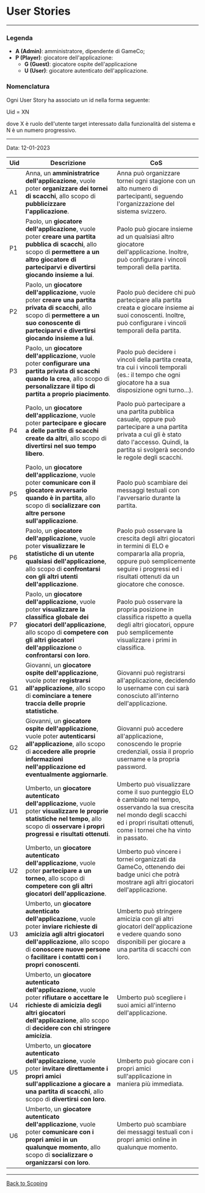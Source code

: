 # User Stories

---
### Legenda
- **A (Admin)**: amministratore, dipendente di GameCo;
- **P (Player)**: giocatore dell'applicazione:
  - **G (Guest)**: giocatore ospite dell'applicazione
  - **U (User)**: giocatore autenticato dell'applicazione.

### Nomenclatura
Ogni User Story ha associato un id nella forma seguente: 

Uid = XN

dove X è ruolo dell'utente target interessato dalla funzionalità del sistema e N è un numero progressivo.

---
Data: 12-01-2023

| Uid | Descrizione                                                                                                                                                                                                                                   | CoS                                                                                                                                                                                                  |
|-----|-----------------------------------------------------------------------------------------------------------------------------------------------------------------------------------------------------------------------------------------------|------------------------------------------------------------------------------------------------------------------------------------------------------------------------------------------------------|
| A1  | Anna, un **amministratrice dell'applicazione**, vuole poter **organizzare dei tornei di scacchi**, allo scopo di **pubblicizzare l'applicazione**.                                                                                            | Anna può organizzare tornei ogni stagione con un alto numero di partecipanti, seguendo l'organizzazione del sistema svizzero.                                                                        |
| P1  | Paolo, un **giocatore dell'applicazione**, vuole poter **creare una partita pubblica di scacchi**, allo scopo di **permettere a un altro giocatore di parteciparvi e divertirsi giocando insieme a lui**.                                     | Paolo può giocare insieme ad un qualsiasi altro giocatore dell'applicazione. Inoltre, può configurare i vincoli temporali della partita.                                                             |             
| P2  | Paolo, un **giocatore dell'applicazione**, vuole poter **creare una partita privata di scacchi**, allo scopo di **permettere a un suo conoscente di parteciparvi e divertirsi giocando insieme a lui**.                                       | Paolo può decidere chi può partecipare alla partita creata e giocare insieme ai suoi conoscenti. Inoltre, può configurare i vincoli temporali della partita.                                         |             
| P3  | Paolo, un **giocatore dell'applicazione**, vuole poter **configurare una partita privata di scacchi quando la crea**, allo scopo di **personalizzare il tipo di partita a proprio piacimento**.                                               | Paolo può decidere i vincoli della partita creata, tra cui i vincoli temporali (es.: il tempo che ogni giocatore ha a sua disposizione ogni turno...).                                               |             
| P4  | Paolo, un **giocatore dell'applicazione**, vuole poter **partecipare e giocare a delle partite di scacchi create da altri**, allo scopo di **divertirsi nel suo tempo libero**.                                                               | Paolo può partecipare a una partita pubblica casuale, oppure può partecipare a una partita privata a cui gli è stato dato l'accesso. Quindi, la partita si svolgerà secondo le regole degli scacchi. |
| P5  | Paolo, un **giocatore dell'applicazione**, vuole poter **comunicare con il giocatore avversario quando è in partita**, allo scopo di **socializzare con altre persone sull'applicazione**.                                                    | Paolo può scambiare dei messaggi testuali con l'avversario durante la partita.                                                                                                                       |
| P6  | Paolo, un **giocatore dell'applicazione**, vuole poter **visualizzare le statistiche di un utente qualsiasi dell'applicazione**, allo scopo di **confrontarsi con gli altri utenti dell'applicazione**.                                       | Paolo può osservare la crescita degli altri giocatori in termini di ELO e compararla alla propria, oppure può semplicemente seguire i progressi ed i risultati ottenuti da un giocatore che conosce. |
| P7  | Paolo, un **giocatore dell'applicazione**, vuole poter **visualizzare la classifica globale dei giocatori dell'applicazione**, allo scopo di **competere con gli altri giocatori dell'applicazione** o **confrontarsi con loro**.             | Paolo può osservare la propria posizione in classifica rispetto a quella degli altri giocatori, oppure può semplicemente visualizzare i primi in classifica.                                         |
| G1  | Giovanni, un **giocatore ospite dell'applicazione**, vuole poter **registrarsi all'applicazione**, allo scopo di **cominciare a tenere traccia delle proprie statistiche**.                                                                   | Giovanni può registrarsi all'applicazione, decidendo lo username con cui sarà conosciuto all'interno dell'applicazione.                                                                              |             
| G2  | Giovanni, un **giocatore ospite dell'applicazione**, vuole poter **autenticarsi all'applicazione**, allo scopo di **accedere alle proprie informazioni nell'applicazione ed eventualmente aggiornarle**.                                      | Giovanni può accedere all'applicazione, conoscendo le proprie credenziali, ossia il proprio username e la propria password.                                                                          |             
| U1  | Umberto, un **giocatore autenticato dell'applicazione**, vuole poter **visualizzare le proprie statistiche nel tempo**, allo scopo di **osservare i propri progressi e risultati ottenuti**.                                                  | Umberto può visualizzare come il suo punteggio ELO è cambiato nel tempo, osservando la sua crescita nel mondo degli scacchi ed i propri risultati ottenuti, come i tornei che ha vinto in passato.   |             
| U2  | Umberto, un **giocatore autenticato dell'applicazione**, vuole poter **partecipare a un torneo**, allo scopo di **competere con gli altri giocatori dell'applicazione**.                                                                      | Umberto può vincere i tornei organizzati da GameCo, ottenendo dei badge unici che potrà mostrare agli altri giocatori dell'applicazione.                                                             |
| U3  | Umberto, un **giocatore autenticato dell'applicazione**, vuole poter **inviare richieste di amicizia agli altri giocatori dell'applicazione**, allo scopo di **conoscere nuove persone** o **facilitare i contatti con i propri conoscenti**. | Umberto può stringere amicizia con gli altri giocatori dell'applicazione e vedere quando sono disponibili per giocare a una partita di scacchi con loro.                                             |
| U4  | Umberto, un **giocatore autenticato dell'applicazione**, vuole poter **rifiutare o accettare le richieste di amicizia degli altri giocatori dell'applicazione**, allo scopo di **decidere con chi stringere amicizia**.                       | Umberto può scegliere i suoi amici all'interno dell'applicazione.                                                                                                                                    |
| U5  | Umberto, un **giocatore autenticato dell'applicazione**, vuole poter **invitare direttamente i propri amici sull'applicazione a giocare a una partita di scacchi**, allo scopo di **divertirsi con loro**.                                    | Umberto può giocare con i propri amici sull'applicazione in maniera più immediata.                                                                                                                   |
| U6  | Umberto, un **giocatore autenticato dell'applicazione**, vuole poter **comunicare con i propri amici in un qualunque momento**, allo scopo di **socializzare o organizzarsi con loro**.                                                       | Umberto può scambiare dei messaggi testuali con i propri amici online in qualunque momento.                                                                                                          |

---
[Back to Scoping](../1-scoping/index.md)